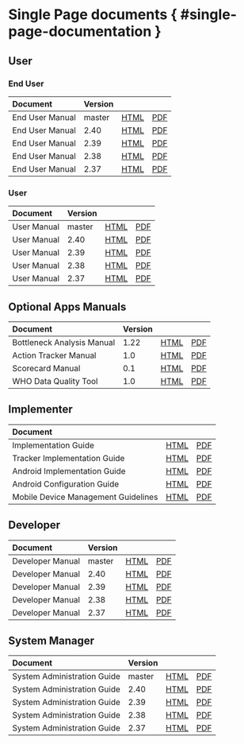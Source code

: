 
# Single Page documents { #single-page-documentation }

## User

### End User

|Document|Version|||
|:---------|---|---|---|
|End User Manual|master|[HTML](../../full/use/user-guides/dhis-core-version-master/dhis2-end-user-manual.html)|[PDF](../../full/use/user-guides/dhis-core-version-master/dhis2-end-user-manual.pdf)|
|End User Manual|2.40|[HTML](../../full/use/user-guides/dhis-core-version-240/dhis2-end-user-manual.html)|[PDF](../../full/use/user-guides/dhis-core-version-240/dhis2-end-user-manual.pdf)|
|End User Manual|2.39|[HTML](../../full/use/user-guides/dhis-core-version-239/dhis2-end-user-manual.html)|[PDF](../../full/use/user-guides/dhis-core-version-239/dhis2-end-user-manual.pdf)|
|End User Manual|2.38|[HTML](../../full/use/user-guides/dhis-core-version-238/dhis2-end-user-manual.html)|[PDF](../../full/use/user-guides/dhis-core-version-238/dhis2-end-user-manual.pdf)|
|End User Manual|2.37|[HTML](../../full/use/user-guides/dhis-core-version-237/dhis2-end-user-manual.html)|[PDF](../../full/use/user-guides/dhis-core-version-237/dhis2-end-user-manual.pdf)|

### User

|Document|Version|||
|:---------|---|---|---|
|User Manual|master|[HTML](../../full/use/user-guides/dhis-core-version-master/dhis2-user-manual.html)|[PDF](../../full/use/user-guides/dhis-core-version-master/dhis2-user-manual.pdf)|
|User Manual|2.40|[HTML](../../full/use/user-guides/dhis-core-version-240/dhis2-user-manual.html)|[PDF](../../full/use/user-guides/dhis-core-version-240/dhis2-user-manual.pdf)|
|User Manual|2.39|[HTML](../../full/use/user-guides/dhis-core-version-239/dhis2-user-manual.html)|[PDF](../../full/use/user-guides/dhis-core-version-239/dhis2-user-manual.pdf)|
|User Manual|2.38|[HTML](../../full/use/user-guides/dhis-core-version-238/dhis2-user-manual.html)|[PDF](../../full/use/user-guides/dhis-core-version-238/dhis2-user-manual.pdf)|
|User Manual|2.37|[HTML](../../full/use/user-guides/dhis-core-version-237/dhis2-user-manual.html)|[PDF](../../full/use/user-guides/dhis-core-version-237/dhis2-user-manual.pdf)|

## Optional Apps Manuals

|Document|Version|||
|:---------|---|---|---|
|Bottleneck Analysis Manual|1.22|[HTML](../../full/use/optional-apps/bottleneck-analysis-app/app-version-122.html)|[PDF](../../full/use/optional-apps/bottleneck-analysis-app/app-version-122.pdf)|
|Action Tracker Manual|1.0|[HTML](../../full/use/optional-apps/action-tracker-app.html)|[PDF](../../full/use/optional-apps/action-tracker-app.pdf)|
|Scorecard Manual|0.1|[HTML](../../full/use/optional-apps/interactive-scorecard-ap-manual.html)|[PDF](../../full/use/optional-apps/interactive-scorecard-ap-manual.pdf)|
|WHO Data Quality Tool|1.0|[HTML](../../full/use/optional-apps/who-data-quality-tool-manual.html)|[PDF](../../full/use/optional-apps/who-data-quality-tool-manual.pdf)|

## Implementer

|Document|||
|:------|---|---|
|Implementation Guide|[HTML](../../full/implement/dhis2-implementation-guide.html)|[PDF](../../full/implement/dhis2-implementation-guide.pdf)|
|Tracker Implementation Guide|[HTML](../../full/implement/dhis2-tracker-implementation-guide.html)|[PDF](../../full/implement/dhis2-tracker-implementation-guide.pdf)|
|Android Implementation Guide|[HTML](../../full/implement/dhis2-android-implementation-guide.html)|[PDF](../../full/implement/dhis2-android-implementation-guide.pdf)|
|Android Configuration Guide|[HTML](../../full/implement/dhis2-android-configuration-guide.html)|[PDF](../../full/implement/dhis2-android-configuration-guide.pdf)|
|Mobile Device Management Guidelines|[HTML](../../full/implement/mobile-device-management-guidelines.html)|[PDF](../../full/implement/mobile-device-management-guidelines.pdf)|

## Developer

|Document|Version|||
|:---------|---|---|---|
|Developer Manual|master|[HTML](../../full/develop/dhis-core-version-master/developer-manual.html)|[PDF](../../full/develop/dhis-core-version-master/developer-manual.pdf)|
|Developer Manual|2.40|[HTML](../../full/develop/dhis-core-version-240/developer-manual.html)|[PDF](../../full/develop/dhis-core-version-240/developer-manual.pdf)|
|Developer Manual|2.39|[HTML](../../full/develop/dhis-core-version-239/developer-manual.html)|[PDF](../../full/develop/dhis-core-version-239/developer-manual.pdf)|
|Developer Manual|2.38|[HTML](../../full/develop/dhis-core-version-238/developer-manual.html)|[PDF](../../full/develop/dhis-core-version-238/developer-manual.pdf)|
|Developer Manual|2.37|[HTML](../../full/develop/dhis-core-version-237/developer-manual.html)|[PDF](../../full/develop/dhis-core-version-237/developer-manual.pdf)|

## System Manager

|Document|Version|||
|:---------|---|---|---|
|System Administration Guide|master|[HTML](../../full/manage/dhis-core-version-master/system-administration-guide.html)|[PDF](../../full/manage/dhis-core-version-master/system-administration-guide.pdf)|
|System Administration Guide|2.40|[HTML](../../full/manage/dhis-core-version-240/system-administration-guide.html)|[PDF](../../full/manage/dhis-core-version-240/system-administration-guide.pdf)|
|System Administration Guide|2.39|[HTML](../../full/manage/dhis-core-version-239/system-administration-guide.html)|[PDF](../../full/manage/dhis-core-version-239/system-administration-guide.pdf)|
|System Administration Guide|2.38|[HTML](../../full/manage/dhis-core-version-238/system-administration-guide.html)|[PDF](../../full/manage/dhis-core-version-238/system-administration-guide.pdf)|
|System Administration Guide|2.37|[HTML](../../full/manage/dhis-core-version-237/system-administration-guide.html)|[PDF](../../full/manage/dhis-core-version-237/system-administration-guide.pdf)|
